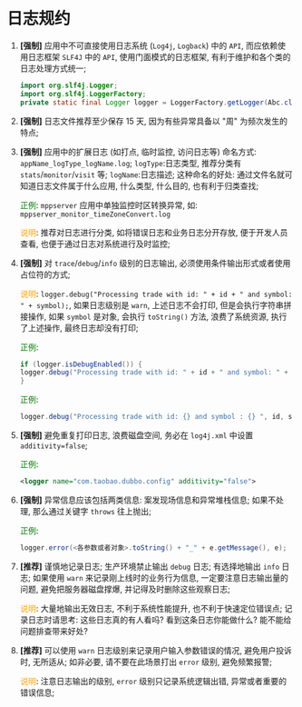 # 日志规约

1. **[强制]** 应用中不可直接使用日志系统 (`Log4j`, `Logback`) 中的 `API`, 而应依赖使用日志框架 `SLF4J` 中的 `API`, 使用门面模式的日志框架, 有利于维护和各个类的日志处理方式统一;

    ```java
    import org.slf4j.Logger;
    import org.slf4j.LoggerFactory;
    private static final Logger logger = LoggerFactory.getLogger(Abc.class);
    ```

2. **[强制]** 日志文件推荐至少保存 15 天, 因为有些异常具备以 "周" 为频次发生的特点;

3. **[强制]** 应用中的扩展日志 (如打点, 临时监控, 访问日志等) 命名方式: `appName_logType_logName.log`; `logType`:日志类型, 推荐分类有 `stats`/`monitor`/`visit` 等; `logName`:日志描述; 这种命名的好处: 通过文件名就可知道日志文件属于什么应用, 什么类型, 什么目的, 也有利于归类查找;

    <span style="color:green">正例</span>: `mppserver` 应用中单独监控时区转换异常, 如: `mppserver_monitor_timeZoneConvert.log`

    <span style="color:orange">说明</span>: 推荐对日志进行分类, 如将错误日志和业务日志分开存放, 便于开发人员查看, 也便于通过日志对系统进行及时监控;

4. **[强制]** 对 `trace`/`debug`/`info` 级别的日志输出, 必须使用条件输出形式或者使用占位符的方式;

    <span style="color:orange">说明</span>: `logger.debug("Processing trade with id: " + id + " and symbol: " + symbol);`, 如果日志级别是 `warn`, 上述日志不会打印, 但是会执行字符串拼接操作, 如果 `symbol` 是对象, 会执行 `toString()` 方法, 浪费了系统资源, 执行了上述操作, 最终日志却没有打印;

    <span style="color:green">正例</span>:

    ```java
    if (logger.isDebugEnabled()) {
    logger.debug("Processing trade with id: " + id + " and symbol: " + symbol);
    }
    ```

    <span style="color:green">正例</span>:

    ```java
    logger.debug("Processing trade with id: {} and symbol : {} ", id, symbol);
    ```

5. **[强制]** 避免重复打印日志, 浪费磁盘空间, 务必在 `log4j.xml` 中设置 `additivity=false`;

    <span style="color:green">正例</span>:

    ```xml
    <logger name="com.taobao.dubbo.config" additivity="false">
    ```

6. **[强制]** 异常信息应该包括两类信息: 案发现场信息和异常堆栈信息; 如果不处理, 那么通过关键字 `throws` 往上抛出;

    <span style="color:green">正例</span>:

    ```java
    logger.error(<各参数或者对象>.toString() + "_" + e.getMessage(), e);
    ```

7. **[推荐]** 谨慎地记录日志; 生产环境禁止输出 `debug` 日志; 有选择地输出 `info` 日志; 如果使用 `warn` 来记录刚上线时的业务行为信息, 一定要注意日志输出量的问题, 避免把服务器磁盘撑爆, 并记得及时删除这些观察日志;

    <span style="color:orange">说明</span>: 大量地输出无效日志, 不利于系统性能提升, 也不利于快速定位错误点; 记录日志时请思考: 这些日志真的有人看吗? 看到这条日志你能做什么? 能不能给问题排查带来好处?

8. **[推荐]** 可以使用 `warn` 日志级别来记录用户输入参数错误的情况, 避免用户投诉时, 无所适从; 如非必要, 请不要在此场景打出 `error` 级别, 避免频繁报警;

    <span style="color:orange">说明</span>: 注意日志输出的级别, `error` 级别只记录系统逻辑出错, 异常或者重要的错误信息;
